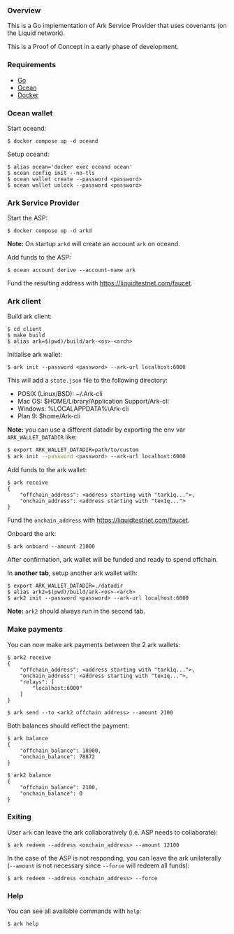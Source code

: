 ### Overview

This is a Go implementation of Ark Service Provider that uses covenants (on the Liquid network).

This is a Proof of Concept in a early phase of development.

### Requirements

- [Go](https://go.dev/doc/install)
- [Ocean](https://github.com/vulpemventures/ocean)
- [Docker](https://docs.docker.com/engine/install/)

### Ocean wallet

Start oceand:

```
$ docker compose up -d oceand
```

Setup oceand:

```
$ alias ocean='docker exec oceand ocean'
$ ocean config init --no-tls
$ ocean wallet create --password <password>
$ ocean wallet unlock --password <password>
```

### Ark Service Provider

Start the ASP:

```
$ docker compose up -d arkd
```

**Note:** On startup `arkd` will create an account `ark` on oceand.

Add funds to the ASP:

```
$ ocean account derive --account-name ark
```

Fund the resulting address with https://liquidtestnet.com/faucet.

### Ark client

Build ark client:

```
$ cd client
$ make build
$ alias ark=$(pwd)/build/ark-<os>-<arch>
```

Initialise ark wallet:

```
$ ark init --password <password> --ark-url localhost:6000
```

This will add a `state.json` file to the following directory:

- POSIX (Linux/BSD): ~/.Ark-cli
- Mac OS: $HOME/Library/Application Support/Ark-cli
- Windows: %LOCALAPPDATA%\Ark-cli
- Plan 9: $home/Ark-cli

**Note:** you can use a different datadir by exporting the env var `ARK_WALLET_DATADIR` like:

```bash
$ export ARK_WALLET_DATADIR=path/to/custom
$ ark init --password <password> --ark-url localhost:6000
```

Add funds to the ark wallet:

```
$ ark receive
{
	"offchain_address": <address starting with "tark1q...">,
	"onchain_address": <address starting with "tex1q...">
}
```

Fund the `onchain_address` with https://liquidtestnet.com/faucet.

Onboard the ark:

```
$ ark onboard --amount 21000
```

After confirmation, ark wallet will be funded and ready to spend offchain.

In **another tab**, setup another ark wallet with:

```
$ export ARK_WALLET_DATADIR=./datadir
$ alias ark2=$(pwd)/build/ark-<os>-<arch>
$ ark2 init --password <password> --ark-url localhost:6000
```

**Note:** `ark2` should always run in the second tab.

### Make payments

You can now make ark payments between the 2 ark wallets:

```
$ ark2 receive
{
	"offchain_address": <address starting with "tark1q...">,
	"onchain_address": <address starting with "tex1q...">,
	"relays": [
		"localhost:6000"
	]
}
```

```
$ ark send --to <ark2 offchain address> --amount 2100
```

Both balances should reflect the payment:

```
$ ark balance
{
	"offchain_balance": 18900,
	"onchain_balance": 78872
}
```

```
$ ark2 balance
{
	"offchain_balance": 2100,
	"onchain_balance": 0
}
```

### Exiting

User `ark` can leave the ark collaboratively (i.e. ASP needs to collaborate):

```
$ ark redeem --address <onchain_address> --amount 12100
```

In the case of the ASP is not responding, you can leave the ark unilaterally (`--amount` is not necessary since `--force` will redeem all funds):

```
$ ark redeem --address <onchain_address> --force
```

### Help

You can see all available commands with `help`:

```
$ ark help
```
